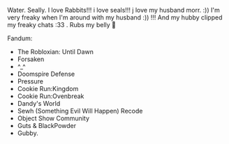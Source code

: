 Water.
Seally.
I love Rabbits!!!
i love seals!!!
j love my husband morr. :))
I'm very freaky when I'm around with my husband :)) !!! 
And my hubby clipped my freaky chats :33
. Rubs my belly 🤪

Fandum:
- The Robloxian: Until Dawn
- Forsaken
- ^_^
- Doomspire Defense
- Pressure
- Cookie Run:Kingdom
- Cookie Run:Ovenbreak
- Dandy's World
- Sewh (Something Evil Will Happen) Recode
- Object Show Community
- Guts & BlackPowder 
- Gubby. 
